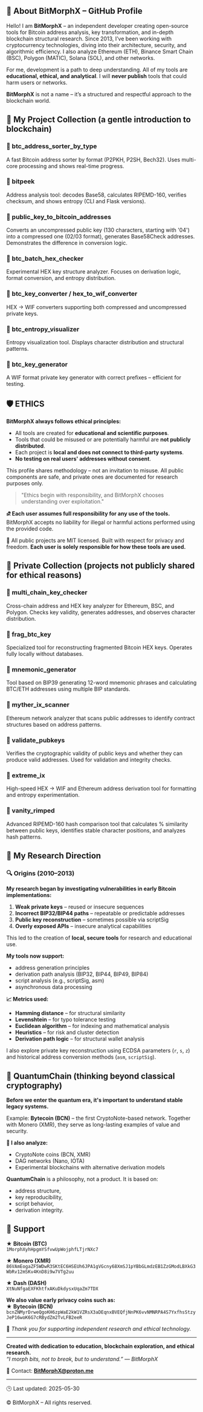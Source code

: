 ## 👤 About BitMorphX – GitHub Profile

Hello! I am **BitMorphX** – an independent developer creating open-source tools for Bitcoin address analysis, key transformation, and in-depth blockchain structural research. Since 2013, I’ve been working with cryptocurrency technologies, diving into their architecture, security, and algorithmic efficiency. I also analyze Ethereum (ETH), Binance Smart Chain (BSC), Polygon (MATIC), Solana (SOL), and other networks.

For me, development is a path to deep understanding. All of my tools are **educational, ethical, and analytical**. I will **never publish** tools that could harm users or networks.

**BitMorphX** is not a name – it’s a structured and respectful approach to the blockchain world.


## 📂 My Project Collection (a gentle introduction to blockchain)

### 🔹 btc_address_sorter_by_type
A fast Bitcoin address sorter by format (P2PKH, P2SH, Bech32). Uses multi-core processing and shows real-time progress.

### 🔹 bitpeek
Address analysis tool: decodes Base58, calculates RIPEMD-160, verifies checksum, and shows entropy (CLI and Flask versions).

### 🔹 public_key_to_bitcoin_addresses
Converts an uncompressed public key (130 characters, starting with '04') into a compressed one (02/03 format), generates Base58Check addresses. Demonstrates the difference in conversion logic.

### 🔹 btc_batch_hex_checker
Experimental HEX key structure analyzer. Focuses on derivation logic, format conversion, and entropy distribution.

### 🔹 btc_key_converter / hex_to_wif_converter
HEX → WIF converters supporting both compressed and uncompressed private keys.

### 🔹 btc_entropy_visualizer
Entropy visualization tool. Displays character distribution and structural patterns.

### 🔹 btc_key_generator
A WIF format private key generator with correct prefixes – efficient for testing.


## 🛡️ ETHICS

**BitMorphX always follows ethical principles:**

- All tools are created for **educational and scientific purposes**.
- Tools that could be misused or are potentially harmful are **not publicly distributed**.
- Each project is **local and does not connect to third-party systems**.
- **No testing on real users' addresses without consent**.

This profile shares methodology – not an invitation to misuse. All public components are safe, and private ones are documented for research purposes only.

> "Ethics begin with responsibility, and BitMorphX chooses understanding over exploitation."

**⛐ Each user assumes full responsibility for any use of the tools.** BitMorphX accepts no liability for illegal or harmful actions performed using the provided code.

🔐 All public projects are MIT licensed. Built with respect for privacy and freedom. **Each user is solely responsible for how these tools are used.**


## 👤 Private Collection (projects not publicly shared for ethical reasons)

### 🔐 multi_chain_key_checker
Cross-chain address and HEX key analyzer for Ethereum, BSC, and Polygon. Checks key validity, generates addresses, and observes character distribution.

### 🔐 frag_btc_key
Specialized tool for reconstructing fragmented Bitcoin HEX keys. Operates fully locally without databases.

### 🔐 mnemonic_generator
Tool based on BIP39 generating 12-word mnemonic phrases and calculating BTC/ETH addresses using multiple BIP standards.

### 🔐 myther_ix_scanner
Ethereum network analyzer that scans public addresses to identify contract structures based on address patterns.

### 🔐 validate_pubkeys
Verifies the cryptographic validity of public keys and whether they can produce valid addresses. Used for validation and integrity checks.

### 🔐 extreme_ix
High-speed HEX → WIF and Ethereum address derivation tool for formatting and entropy experimentation.

### 🔐 vanity_rimped
Advanced RIPEMD-160 hash comparison tool that calculates % similarity between public keys, identifies stable character positions, and analyzes hash patterns.


## 🧬 My Research Direction

### 🔍 Origins (2010–2013)

**My research began by investigating vulnerabilities in early Bitcoin implementations:**

1. **Weak private keys** – reused or insecure sequences
2. **Incorrect BIP32/BIP44 paths** – repeatable or predictable addresses
3. **Public key reconstruction** – sometimes possible via scriptSig
4. **Overly exposed APIs** – insecure analytical capabilities

This led to the creation of **local, secure tools** for research and educational use.

**My tools now support:**
- address generation principles
- derivation path analysis (BIP32, BIP44, BIP49, BIP84)
- script analysis (e.g., scriptSig, asm)
- asynchronous data processing

**📈 Metrics used:**
- **Hamming distance** – for structural similarity
- **Levenshtein** – for typo tolerance testing
- **Euclidean algorithm** – for indexing and mathematical analysis
- **Heuristics** – for risk and cluster detection
- **Derivation path logic** – for structural wallet analysis

I also explore private key reconstruction using ECDSA parameters (`r`, `s`, `z`) and historical address conversion methods (`asm`, `scriptSig`).


## 🚀 QuantumChain (thinking beyond classical cryptography)

**Before we enter the quantum era, it's important to understand stable legacy systems.**

Example: **Bytecoin (BCN)** – the first CryptoNote-based network. Together with Monero (XMR), they serve as long-lasting examples of value and security.

**🔹 I also analyze:**
- CryptoNote coins (BCN, XMR)
- DAG networks (Nano, IOTA)
- Experimental blockchains with alternative derivation models

**QuantumChain** is a philosophy, not a product. It is based on:
- address structure,
- key reproducibility,
- script behavior,
- derivation integrity.


## 🎁 Support

★ **Bitcoin (BTC)**  
`1MorphXyhHpgmYSfvwUpWojphfLTjrNXc7`

★ **Monero (XMR)**  
`86VAmEogaZF5WDwR3SKtEC6HSEUh6JPA1gVGcny68XmSJ1pYBbGLmdzEB1ZzGModLBXkG3WbRv12mSKv4KnD8i9w7VTg2uu`

★ **Dash (DASH)**  
`XtNuNfgaEXFKhtfxAKuDkdysxUqaZm7TDX`

**We also value early privacy coins such as:**  
★ **Bytecoin (BCN)**  
`bcnZNMyrDrweQgoKH6zpWaE2kW1VZRsX3aDEqnxBVEQfjNnPK6vvNMNRPA4S7YxfhsStzyJeP16woK6G7cRBydZm2TvLFB2eeR`

🙏 *Thank you for supporting independent research and ethical technology.*

---

**Created with dedication to education, blockchain exploration, and ethical research.**  
*“I morph bits, not to break, but to understand.” — BitMorphX*

📧 Contact: **[BitMorphX@proton.me](mailto:BitMorphX@proton.me)**


---
 🕒 Last updated: 2025-05-30

 © BitMorphX – All rights reserved.